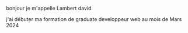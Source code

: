 bonjour je m'appelle Lambert david 

j'ai débuter ma formation de graduate developpeur web au mois de Mars 2024
